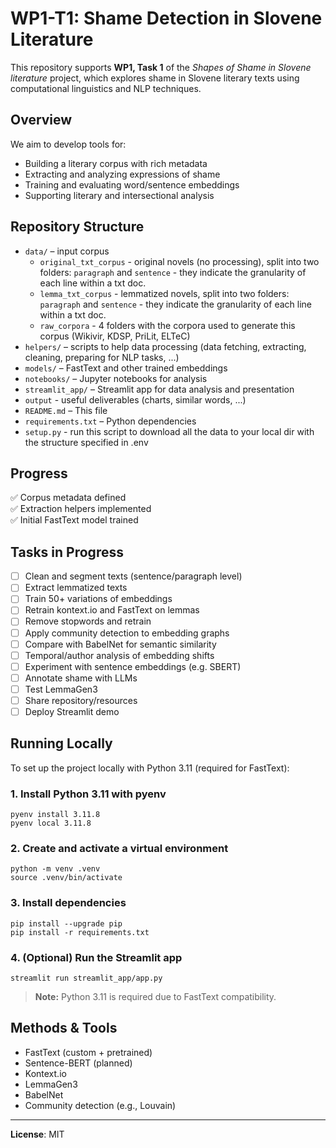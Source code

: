# WP1-T1: Shame Detection in Slovene Literature

This repository supports **WP1, Task 1** of the _Shapes of Shame in Slovene literature_ project, which explores shame in Slovene literary texts using computational linguistics and NLP techniques.

## Overview

We aim to develop tools for:
- Building a literary corpus with rich metadata
- Extracting and analyzing expressions of shame
- Training and evaluating word/sentence embeddings
- Supporting literary and intersectional analysis

## Repository Structure

- `data/` – input corpus
    - `original_txt_corpus` - original novels (no processing), split into two folders: `paragraph` and `sentence` - they indicate the granularity of each line within a txt doc.
    - `lemma_txt_corpus` - lemmatized novels, split into two folders: `paragraph` and `sentence` - they indicate the granularity of each line within a txt doc.
    - `raw_corpora` - 4 folders with the corpora used to generate this corpus (Wikivir, KDSP, PriLit, ELTeC)
- `helpers/` – scripts to help data processing (data fetching, extracting, cleaning, preparing for NLP tasks, ...)
- `models/` – FastText and other trained embeddings
- `notebooks/` – Jupyter notebooks for analysis
- `streamlit_app/` – Streamlit app for data analysis and presentation
- `output` - useful deliverables (charts, similar words, ...)
- `README.md` – This file
- `requirements.txt` – Python dependencies
- `setup.py` - run this script to download all the data to your local dir with the structure specified in .env

## Progress

✅ Corpus metadata defined  
✅ Extraction helpers implemented  
✅ Initial FastText model trained  

## Tasks in Progress

- [ ] Clean and segment texts (sentence/paragraph level)
- [ ] Extract lemmatized texts
- [ ] Train 50+ variations of embeddings
- [ ] Retrain kontext.io and FastText on lemmas
- [ ] Remove stopwords and retrain
- [ ] Apply community detection to embedding graphs
- [ ] Compare with BabelNet for semantic similarity
- [ ] Temporal/author analysis of embedding shifts
- [ ] Experiment with sentence embeddings (e.g. SBERT)
- [ ] Annotate shame with LLMs
- [ ] Test LemmaGen3
- [ ] Share repository/resources
- [ ] Deploy Streamlit demo

## Running Locally

To set up the project locally with Python 3.11 (required for FastText):

### 1. Install Python 3.11 with pyenv

    pyenv install 3.11.8
    pyenv local 3.11.8

### 2. Create and activate a virtual environment

    python -m venv .venv
    source .venv/bin/activate

### 3. Install dependencies

    pip install --upgrade pip
    pip install -r requirements.txt

### 4. (Optional) Run the Streamlit app

    streamlit run streamlit_app/app.py

> **Note:** Python 3.11 is required due to FastText compatibility.

## Methods & Tools

- FastText (custom + pretrained)
- Sentence-BERT (planned)
- Kontext.io
- LemmaGen3
- BabelNet
- Community detection (e.g., Louvain)

---

**License**: MIT  
